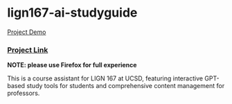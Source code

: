 # lign167-ai-studyguide

[Project Demo](https://youtu.be/RbqKb5N25jY)

### [Project Link](https://lign167-ai-studyguide.streamlit.app/)          
**NOTE: please use Firefox for full experience**


This is a course assistant for LIGN 167 at UCSD, featuring interactive GPT-based study tools for students and comprehensive content management for professors.

